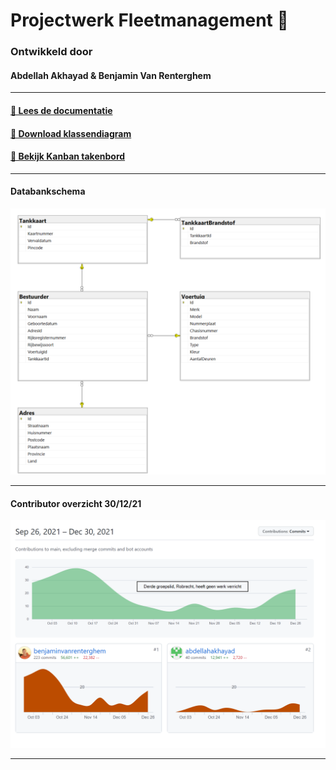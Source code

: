# Projectwerk Fleetmanagement 🚗

### Ontwikkeld door
#### Abdellah Akhayad & Benjamin Van Renterghem 
--------------
#### [📖 Lees de documentatie](https://docs.google.com/document/d/1FPR8E7Mz1UUCKthUxlO18xKNvESPpX2dkBMap34k-n0/edit?usp=sharing)
#### [🧮 Download klassendiagram](/Ontwerp%20%26%20analyse/Klassendiagram/Klassen_v3.vpp)
#### [📝 Bekijk Kanban takenbord](https://github.com/HOGENT-PRG/Projectwerk-Fleetmanagement/projects/1?fullscreen=true)
--------------

#### Databankschema
![Databankschema](/Ontwerp%20%26%20analyse/Databankschema/Diagram_v2.png)

--------------

#### Contributor overzicht 30/12/21
![Contributors](/Ontwerp%20%26%20analyse/Contributors_301221.png)

--------------
